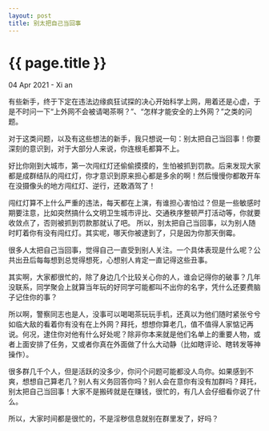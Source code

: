 ```yaml
---
layout: post
title: 别太把自己当回事
---
```


{{ page.title }}
================

<p class="meta">04 Apr 2021 - Xi an</p>

有些新手，终于下定在违法边缘疯狂试探的决心开始科学上网，用着还是心虚，于是不时问一下“上外网不会被请喝茶啊？”、“怎样才能安全的上外网？”之类的问题。

对于这类问题，以及有这些想法的新手，我只想说一句：别太把自己当回事！你要深刻的意识到，对于大部分人来说，你连根毛都算不上。

好比你刚到大城市，第一次闯红灯还偷偷摸摸的，生怕被抓到罚款。后来发现大家都是成群结队的闯红灯，你才意识到原来担心都是多余的啊！然后慢慢你都敢开车在没摄像头的地方闯红灯、逆行，还敢酒驾了！

闯红灯算不上什么严重的违法，每天都在上演，有谁担心害怕过？但是一些敏感时期要注意，比如突然搞什么文明卫生城市评比、交通秩序整顿严打活动等，你就要收敛点了，否则被抓到罚款那就认了吧。
所以，别太把自己当回事，以为别人随时盯着你有没有闯红灯。其实呢，哪天你被逮到了，只是因为你那天倒霉。

很多人太把自己当回事，觉得自己一直受到别人关注。一个具体表现是什么呢？公共出丑后每每想到总觉得想死，心想别人肯定一直记得这些丑事。

其实啊，大家都很忙的，除了身边几个比较关心你的人，谁会记得你的破事？几年没联系，同学聚会上就算当年玩的好同学可能都叫不出你的名字，凭什么还要费脑子记住你的事？

所以啊，警察同志也是人，没事可以喝喝茶玩玩手机，还真以为他们随时紧张兮兮如临大敌的看着你有没有在上外网？拜托，想想你算老几，值不值得人家惦记再说。何况，逮住你对他有什么好处呢？除非你本来就是他们名单上的重要人物，或者上面安排了任务，又或者你真在外面做了什么大动静（比如瞎评论、瞎转发等神操作）。

很多群几千个人，但是活跃的没多少，你问个问题可能都没人鸟你。如果感到不爽，想想自己算老几？别人有义务回答你吗？别人会在意你有没有加群吗？拜托，别太把自己当回事！大家不是搬砖就是在赚钱，很忙的，有几人会仔细看你说了什么。

所以，大家时间都是很忙的，不是淫秽信息就别在群里发了，好吗？

